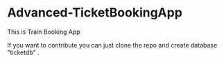# Advanced-TicketBookingApp

This is Train Booking App


If you want to contribute you can just clone the repo and create database "ticketdb" . 
